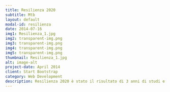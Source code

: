 ```yaml
---
title: Resilienza 2020
subtitle: Mtb
layout: default
modal-id: resilienza
date: 2014-07-16
img1: Resilienza_1.jpg
img2: transparent-img.png
img3: transparent-img.png
img4: transparent-img.png
img5: transparent-img.png
thumbnail: Resilienza_1.jpg
alt: image-alt
project-date: April 2014
client: Start Bootstrap
category: Web Development
description: Resilienza 2020 è stato il risultato di 3 anni di studi e test </br> un meraviglioso incontro tra legno e attualità. </br> Questa versione monta un mono corona da 36 denti e un pacco pignoni da 11 velocità. </br> Certamente non un mezzo da competizione, o da pazzi scatenati, ma con uno stile che non ha niente da invidiare alle sorelle in carbonio.
---
```

